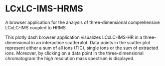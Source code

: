 # LCxLC-IMS-HRMS
A browser application for the analysis of three-dimensional comprehensive LCxLC-IMS coupled to HRMS  

This plotly dash browser application visualizes LCxLC-IMS-HR in a three-dimensional in an interactice scatterplot. Data points in the scatter plot represent either a sum of all ions (TIC), single ions or the sum of extracted ions. Moreover, by clicking on a data point in the three-dimensional chromatogram the high resolution mass spectrum is displayed.  


